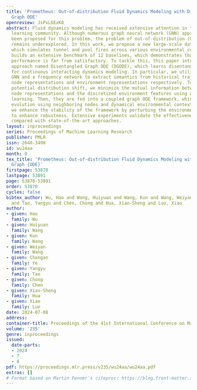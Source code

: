 ```yaml
---
title: 'Prometheus: Out-of-distribution Fluid Dynamics Modeling with Disentangled
  Graph ODE'
openreview: JsPvL6ExK8
abstract: Fluid dynamics modeling has received extensive attention in the machine
  learning community. Although numerous graph neural network (GNN) approaches have
  been proposed for this problem, the problem of out-of-distribution (OOD) generalization
  remains underexplored. In this work, we propose a new large-scale dataset Prometheus
  which simulates tunnel and pool fires across various environmental conditions and
  builds an extensive benchmark of 12 baselines, which demonstrates that the OOD generalization
  performance is far from satisfactory. To tackle this, this paper introduces a new
  approach named Disentangled Graph ODE (DGODE), which learns disentangled representations
  for continuous interacting dynamics modeling. In particular, we utilize a temporal
  GNN and a frequency network to extract semantics from historical trajectories into
  node representations and environment representations respectively. To mitigate the
  potential distribution shift, we minimize the mutual information between invariant
  node representations and the discretized environment features using adversarial
  learning. Then, they are fed into a coupled graph ODE framework, which models the
  evolution using neighboring nodes and dynamical environmental context. In addition,
  we enhance the stability of the framework by perturbing the environment features
  to enhance robustness. Extensive experiments validate the effectiveness of DGODE
  compared with state-of-the-art approaches.
layout: inproceedings
series: Proceedings of Machine Learning Research
publisher: PMLR
issn: 2640-3498
id: wu24aa
month: 0
tex_title: 'Prometheus: Out-of-distribution Fluid Dynamics Modeling with Disentangled
  Graph {ODE}'
firstpage: 53870
lastpage: 53891
page: 53870-53891
order: 53870
cycles: false
bibtex_author: Wu, Hao and Wang, Huiyuan and Wang, Kun and Wang, Weiyan and Ye, Changan
  and Tao, Yangyu and Chen, Chong and Hua, Xian-Sheng and Luo, Xiao
author:
- given: Hao
  family: Wu
- given: Huiyuan
  family: Wang
- given: Kun
  family: Wang
- given: Weiyan
  family: Wang
- given: Changan
  family: Ye
- given: Yangyu
  family: Tao
- given: Chong
  family: Chen
- given: Xian-Sheng
  family: Hua
- given: Xiao
  family: Luo
date: 2024-07-08
address:
container-title: Proceedings of the 41st International Conference on Machine Learning
volume: '235'
genre: inproceedings
issued:
  date-parts:
  - 2024
  - 7
  - 8
pdf: https://proceedings.mlr.press/v235/wu24aa/wu24aa.pdf
extras: []
# Format based on Martin Fenner's citeproc: https://blog.front-matter.io/posts/citeproc-yaml-for-bibliographies/
---
```

